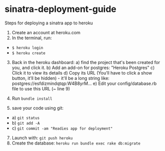 # sinatra-deployment-guide
Steps for deploying a sinatra app to heroku

1. Create an account at heroku.com
2. In the terminal, run:
 * `$ heroku login`
 * `$ heroku create`

3. Back in the heroku dashboard:
   a) find the project that's been created for you, and click it.
   b) Add an add-on for postgres: "Heroku Postgres"
   c) Click it to view its details
   d) Copy its URL (You’ll have to click a show button, it’ll be hidden) - it'll be a long string like: postgres://esfdizmindqtqp:W4B8yrM...
   e) Edit your config/database.rb file to use this URL (~ line 9)

5. Run `bundle install`
6. save your code using git:
 * a) `git status`
 * b) `git add -A`
 * c) `git commit -am "Readies app for deployment"`
7. Launch with: `git push heroku`
8. Create the database: `heroku run bundle exec rake db:migrate`
